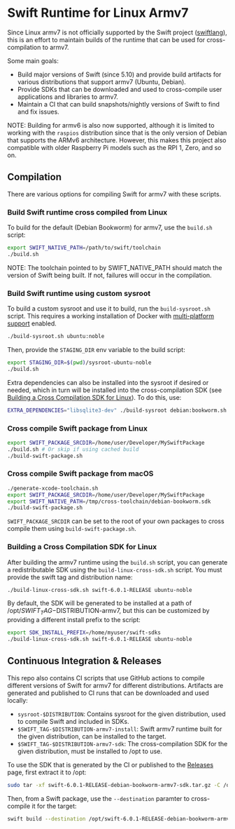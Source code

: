 # Swift Runtime for Linux Armv7

Since Linux armv7 is not officially supported by the Swift project ([swiftlang](https://github.com/swiftlang)), this is an effort
to maintain builds of the runtime that can be used for cross-compilation to armv7.

Some main goals:

- Build major versions of Swift (since 5.10) and provide build artifacts for various distributions that support armv7 (Ubuntu, Debian).
- Provide SDKs that can be downloaded and used to cross-compile user applications and libraries to armv7.
- Maintain a CI that can build snapshots/nightly versions of Swift to find and fix issues.

NOTE: Building for armv6 is also now supported, although it is limited to working with the `raspios`
distribution since that is the only version of Debian that supports the ARMv6 architecture. However,
this makes this project also compatible with older Raspberry Pi models such as the RPI 1, Zero, and so on.

## Compilation

There are various options for compiling Swift for armv7 with these scripts.

### Build Swift runtime cross compiled from Linux

To build for the default (Debian Bookworm) for armv7, use the `build.sh` script:

```bash
export SWIFT_NATIVE_PATH=/path/to/swift/toolchain
./build.sh
```

NOTE: The toolchain pointed to by SWIFT_NATIVE_PATH should match the version of Swift being built.
If not, failures will occur in the compilation.

### Build Swift runtime using custom sysroot

To build a custom sysroot and use it to build, run the `build-sysroot.sh` script. This requires a
working installation of Docker with [multi-platform support](https://docs.docker.com/build/building/multi-platform/) enabled.

```bash
./build-sysroot.sh ubuntu:noble
```

Then, provide the `STAGING_DIR` env variable to the build script:

```bash
export STAGING_DIR=$(pwd)/sysroot-ubuntu-noble
./build.sh
```

Extra dependencies can also be installed into the sysroot if desired or needed, which in turn will
be installed into the cross-compilation SDK (see [Building a Cross Compilation SDK for Linux](#building-a-cross-compilation-sdk-for-linux)). To do this, use:

```bash
EXTRA_DEPENDENCIES="libsqlite3-dev" ./build-sysroot debian:bookworm.sh
```

### Cross compile Swift package from Linux

```bash
export SWIFT_PACKAGE_SRCDIR=/home/user/Developer/MySwiftPackage
./build.sh # Or skip if using cached build
./build-swift-package.sh
```

### Cross compile Swift package from macOS

```bash
./generate-xcode-toolchain.sh
export SWIFT_PACKAGE_SRCDIR=/home/user/Developer/MySwiftPackage
export SWIFT_NATIVE_PATH=/tmp/cross-toolchain/debian-bookworm.sdk
./build-swift-package.sh
```

`SWIFT_PACKAGE_SRCDIR` can be set to the root of your own packages to cross compile them using `build-swift-package.sh`.

### Building a Cross Compilation SDK for Linux

After building the armv7 runtime using the `build.sh` script, you can generate a redistributable SDK
using the `build-linux-cross-sdk.sh` script. You must provide the swift tag and distribution name:

```bash
./build-linux-cross-sdk.sh swift-6.0.1-RELEASE ubuntu-noble
```

By default, the SDK will be generated to be installed at a path of /opt/$SWIFT_TAG-$DISTRIBUTION-armv7, but this can be customized by providing a different install prefix to the script:

```bash
export SDK_INSTALL_PREFIX=/home/myuser/swift-sdks
./build-linux-cross-sdk.sh swift-6.0.1-RELEASE ubuntu-noble
```

## Continuous Integration & Releases

This repo also contains CI scripts that use GitHub actions to compile different versions of Swift
for armv7 for different distributions. Artifacts are generated and published to CI runs that can
be downloaded and used locally:

- `sysroot-$DISTRIBUTION`: Contains sysroot for the given distribution, used to compile Swift and included in SDKs.
- `$SWIFT_TAG-$DISTRIBUTION-armv7-install`: Swift armv7 runtime built for the given distribution, can be installed to the target.
- `$SWIFT_TAG-$DISTRIBUTION-armv7-sdk`: The cross-compilation SDK for the given distribution, must be installed to /opt to use.

To use the SDK that is generated by the CI or published to the [Releases](https://github.com/xtremekforever/swift-armv7/releases) page, first
extract it to /opt:

```bash
sudo tar -xf swift-6.0.1-RELEASE-debian-bookworm-armv7-sdk.tar.gz -C /opt
```

Then, from a Swift package, use the `--destination` paramter to cross-compile it for the target:

```bash
swift build --destination /opt/swift-6.0.1-RELEASE-debian-bookworm-armv7/debian-bookworm.json
```
